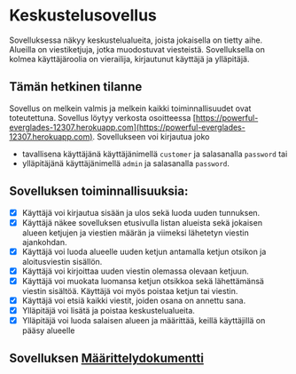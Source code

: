 # Keskustelusovellus
Sovelluksessa näkyy keskustelualueita, joista jokaisella on tietty aihe.
Alueilla on viestiketjuja, jotka muodostuvat viesteistä.
Sovelluksella on kolmea käyttäjäroolia on vierailija, kirjautunut käyttäjä ja ylläpitäjä.

## Tämän hetkinen tilanne
Sovellus on melkein valmis ja melkein kaikki toiminnallisuudet ovat toteutettuna.
Sovellus löytyy verkosta osoitteessa [https://powerful-everglades-12307.herokuapp.com](https://powerful-everglades-12307.herokuapp.com).
Sovellukseen voi kirjautua joko
 * tavallisena käyttäjänä käyttäjänimellä ```customer``` ja salasanalla ```password``` tai
 * ylläpitäjänä käyttäjänimellä ```admin``` ja salasanalla ```password```.

## Sovelluksen toiminnallisuuksia:
- [x] Käyttäjä voi kirjautua sisään ja ulos sekä luoda uuden tunnuksen.
- [x] Käyttäjä näkee sovelluksen etusivulla listan alueista sekä jokaisen alueen ketjujen ja viestien määrän ja viimeksi lähetetyn viestin ajankohdan.
- [x] Käyttäjä voi luoda alueelle uuden ketjun antamalla ketjun otsikon ja aloitusviestin sisällön.
- [x] Käyttäjä voi kirjoittaa uuden viestin olemassa olevaan ketjuun.
- [x] Käyttäjä voi muokata luomansa ketjun otsikkoa sekä lähettämänsä viestin sisältöä. Käyttäjä voi myös poistaa ketjun tai viestin.
- [x] Käyttäjä voi etsiä kaikki viestit, joiden osana on annettu sana.
- [x] Ylläpitäjä voi lisätä ja poistaa keskustelualueita.
- [x] Ylläpitäjä voi luoda salaisen alueen ja määrittää, keillä käyttäjillä on pääsy alueelle

## Sovelluksen [Määrittelydokumentti](./documentation/README.md)
